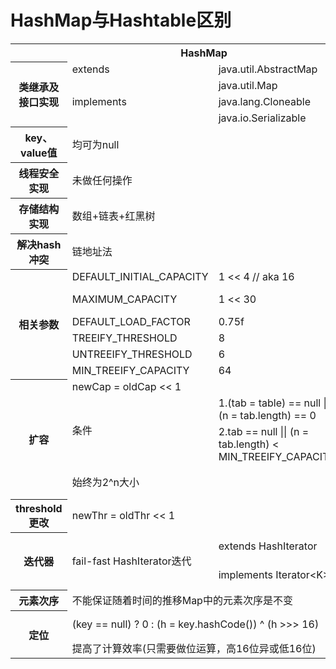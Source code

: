 <h1>HashMap与Hashtable区别</h1>
<table>
  <tr>
    <th scope="col">&nbsp;</th>
    <th colspan="2" scope="col">HashMap</th>
    <th colspan="2" scope="col">HashTable</th>
  </tr>
  <tr>
    <th rowspan="4" scope="row">类继承及接口实现</th>
    <td>extends</td>
    <td>java.util.AbstractMap<K,V></td>
    <td>extends</td>
    <td>java.util.Dictionary<K,V></td>
  </tr>
  <tr>
    <td rowspan="3">implements</td>
    <td>java.util.Map<K,V></td>
    <td rowspan="3">implements</td>
    <td>java.util.Map<K,V></td>
  </tr>
  <tr>
    <td>java.lang.Cloneable</td>
    <td>java.lang.Cloneable</td>
  </tr>
  <tr>
    <td>java.io.Serializable</td>
    <td>java.io.Serializable</td>
  </tr>
  <tr>
    <th scope="row">key、value值</th>
    <td colspan="2">均可为null</td>
    <td colspan="2">不能包含为null的key和value</td>
  </tr>
  <tr>
    <th scope="row">线程安全实现</th>
    <td colspan="2">未做任何操作</td>
    <td colspan="2">将所有操作都标记成synchronized(对当前实例的锁)</td>
  </tr>
  <tr>
    <th scope="row">存储结构实现</th>
    <td colspan="2">数组+链表+红黑树</td>
    <td colspan="2">&nbsp;</td>
  </tr>
  <tr>
    <th scope="row">解决hash冲突</th>
    <td colspan="2">链地址法</td>
    <td colspan="2">&nbsp;</td>
  </tr>
  <tr>
    <th rowspan="6" scope="row">相关参数</th>
    <td>DEFAULT_INITIAL_CAPACITY</td>
    <td>1 &lt;&lt; 4  // aka 16</td>
    <td>initialCapacity</td>
    <td>11</td>
  </tr>
  <tr>
    <td>MAXIMUM_CAPACITY</td>
    <td>1 &lt;&lt; 30</td>
    <td>MAX_ARRAY_SIZE</td>
    <td>Integer.MAX_VALUE - 8</td>
  </tr>
  <tr>
    <td>DEFAULT_LOAD_FACTOR</td>
    <td>0.75f</td>
    <td>loadFactor</td>
    <td>0.75f</td>
  </tr>
  <tr>
    <td>TREEIFY_THRESHOLD</td>
    <td>8</td>
    <td colspan="2">&nbsp;</td>
  </tr>
  <tr>
    <td>UNTREEIFY_THRESHOLD</td>
    <td>6</td>
    <td colspan="2">&nbsp;</td>
  </tr>
  <tr>
    <td>MIN_TREEIFY_CAPACITY</td>
    <td>64</td>
    <td colspan="2">&nbsp;</td>
  </tr>
  <tr>
  	<th rowspan="4" scope="row">扩容</th>
    <td colspan="2">newCap = oldCap &lt;&lt; 1</td>
    <td colspan="2">newCapacity = (oldCapacity &lt;&lt; 1) + 1</td>
  </tr>
  <tr>
    <td rowspan="2">条件</td>
    <td>1.(tab = table) == null || (n = tab.length) == 0</td>
    <td rowspan="2">条件</td>
    <td rowspan="2">count &gt;= threshold</td>
  </tr>
  <tr>
    <td>2.tab == null || (n = tab.length) &lt; MIN_TREEIFY_CAPACITY</td>
  </tr>
  <tr>
    <td colspan="2">始终为2^n大小</td>
    <td colspan="2">表大小为素数,使hash结果更加均匀,hash冲突减少</td>
  </tr>
  <tr>
  	<th scope="row">threshold更改</th>
    <td colspan="2">newThr = oldThr &lt;&lt; 1</td>
    <td colspan="2">Math.min(newCapacity * loadFactor, MAX_ARRAY_SIZE + 1)</td>
  </tr>
  <tr>
    <th rowspan="2" scope="row">迭代器</th>
    <td rowspan="2">fail-fast HashIterator迭代</td>
    <td>extends HashIterator</td>
    <td rowspan="2">fast-fail enumerator迭代器</td>
    <td>implements Enumeration&lt;T&gt;</td>
  </tr>
  <tr>
    <td>implements Iterator&lt;K&gt;</td>
    <td>implements Iterator&lt;T&gt;</td>
  </tr>
  <tr>
    <th scope="row">元素次序</th>
    <td colspan="2">不能保证随着时间的推移Map中的元素次序是不变</td>
    <td colspan="2">次序不变</td>
  </tr>
  <tr>
    <th rowspan="2" scope="row">定位</th>
    <td colspan="2">(key == null) ? 0 : (h = key.hashCode()) ^ (h &gt;&gt;&gt; 16)</td>
    <td colspan="2">(key.hashCode() &amp; 0x7FFFFFFF) % tab.length</td>
  </tr>
  <tr>
    <td colspan="2">提高了计算效率(只需要做位运算，高16位异或低16位)</td>
    <td colspan="2">除法运算较耗时</td>
  </tr>
</table>